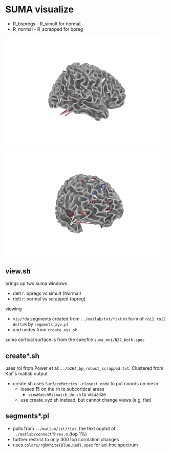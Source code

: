 # SUMA visualize  #

* R_bspregs - R_simult for normal
* R_normal - R_scrapped for bpreg 

![BetweenPipeline](https://github.com/WillForan/PowerFoci/raw/master/suma/pics/betweenPipe-rotate.gif)
![Within Pipeline](https://github.com/WillForan/PowerFoci/raw/master/suma/pics/withinPipe-rotate.gif)
## view.sh ##

brings up two suma windows 

* delt r: bpregs vs simult (Normal)  
* delt r: normal vs scrapped (bpreg) 

viewing

* `vis/*do` segments created from `../matlab/txt/*txt` in form of `roi1 roi2 deltaR` by `segments_xyz.pl`
* and nodes from `create_xyz.sh`

suma cortical surface is from the specfile `suma_mni/N27_both.spec`

## create*.sh ##

uses roi from Power et al: `../b264_bp_robust_scrapped.txt`. Clustered from Kai''s matlab output

* create.sh uses  `SurfaceMetrics -closest_node` to put coords on mesh
    * losses 15 on the rh to subcoritical areas 
        * `viewMatchMismatch_do.sh` to visualize 
    * use create_xyz.sh instead, but cannot change views (e.g. flat)

## segments*.pl ##

* pulls from `../matlab/txt/*txt`, the text ouptut of `../matlab/connectThres.m` (top 1%)
* further restrict to only 300 top corrilation changes
* uses `colors/rgbWhite{Blue,Red}.spec` for ad-hoc spectrum



